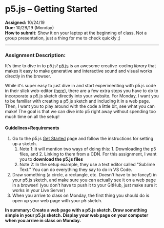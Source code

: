 
# p5.js – Getting Started
__Assigned:__ 10/24/19 <br>
__Due:__ 10/28/19 (Monday) <br>
__How to submit:__ Show it on your laptop at the beginning of class. Not a group presentation, just a thing for me to check quickly ;)

___

### Assignment Description:
It's time to dive in to p5.js! <a href="https://p5js.org" target="_blank">p5.js</a> is an awesome creative-coding <i>library</i> that makes it easy to make generative and interactive sound and visual works directly in the browser.

While it's super easy to just dive in and start experimenting with p5.js code in their slick web-editor (<a href="https://editor.p5js.org" target="_blank">here</a>), there are a few extra steps you have to do to incorporate a p5.js sketch directly into your website. For Monday, I want you to be familiar with creating a p5.js sketch and including it in a web page. Then, I want you to play around with the code a little bit, see what you can make! The goal is that we can dive into p5 right away without spending too much time on all the setup! 

#### Guidelines+Requirements

1. Go to the p5.js <a href="https://p5js.org/get-started" target="_blank">Get Started</a> page and follow the instructions for setting up a sketch.
    1. Note 1: it will mention two ways of doing this: 1. Downloading the p5 files, and 2. Linking to them from a CDN. For this assignment, I want you to <strong>download the p5.js files</strong>
    1. Note 2: In the setup example, they use a text editor called "Sublime Text." You can do everything they say to do in VS Code.
1. Draw something (a circle, a rectangle, etc. Doesn't have to be fancy!) in your p5.js sketch, and make sure you can actually see it on a web page in a browser! (you don't have to push it to your GitHub, just make sure it works in your Live Server)
1. When you arrive to class on Monday, the first thing you should do is open up your web page with your p5 sketch.

__In summary: Create a web page with a p5.js sketch. Draw something simple in your p5.js sketch. Display your web page on your computer when you arrive in class on Monday.__